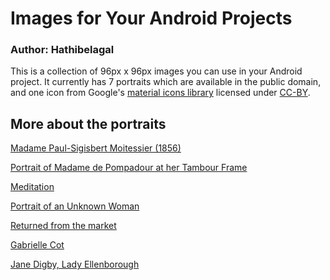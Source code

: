 # Images for Your Android Projects

### Author: Hathibelagal

This is a collection of 96px x 96px images you can use in your Android project. It currently has 7 portraits which are available in the public domain, and one icon from Google's [material icons library](https://design.google.com/icons/) licensed under [CC-BY](https://creativecommons.org/licenses/by/4.0/).

## More about the portraits

[Madame Paul-Sigisbert Moitessier (1856)](https://en.wikipedia.org/wiki/File:Dominique_Ingres_-_Mme_Moitessier.jpg)

[Portrait of Madame de Pompadour at her Tambour Frame](https://commons.wikimedia.org/wiki/File:Fran%C3%A7ois-Hubert_DROUAIS_1763-4._London_NG._Madame_de_Pompadour_at_her_Tambour_Frame..jpg)

[Meditation](https://commons.wikimedia.org/wiki/File:William-Adolphe_Bouguereau_(1825-1905)_-_Meditation_(1901).jpg)

[Portrait of an Unknown Woman](https://commons.wikimedia.org/wiki/File:Kramskoy_Portrait_of_a_Woman.jpg)

[Returned from the market](https://commons.wikimedia.org/wiki/File:Le_retour_du_march%C3%A9.jpg)

[Gabrielle Cot](https://commons.wikimedia.org/wiki/File:Gabrielle_Cot_1890.jpg)

[Jane Digby, Lady Ellenborough](https://commons.wikimedia.org/wiki/File:Jane_Digby,_Lady_Ellenborough,_by_William_Charles_Ross.jpg)
